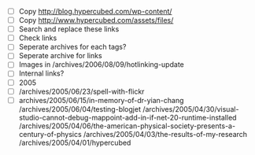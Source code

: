 - [ ] Copy http://blog.hypercubed.com/wp-content/
- [ ] Copy http://www.hypercubed.com/assets/files/
- [ ] Search and replace these links
- [ ] Check links
- [ ] Seperate archives for each tags?
- [ ] Seperate archive for links
- [ ] Images in /archives/2006/08/09/hotlinking-update
- [ ] Internal links?
- [ ] 2005
- [ ] /archives/2005/06/23/spell-with-flickr
- [ ] archives/2005/06/15/in-memory-of-dr-yian-chang
/archives/2005/06/04/testing-blogjet
/archives/2005/04/30/visual-studio-cannot-debug-mappoint-add-in-if-net-20-runtime-installed
/archives/2005/04/06/the-american-physical-society-presents-a-century-of-physics
/archives/2005/04/03/the-results-of-my-research
/archives/2005/04/01/hypercubed